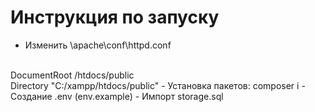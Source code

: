 # Инструкция по запуску

- Изменить \apache\conf\httpd.conf 
<br/>
DocumentRoot /htdocs/public
<br/>
Directory "C:/xampp/htdocs/public"
- Установка пакетов: composer i
- Создание .env (env.example)
- Импорт storage.sql